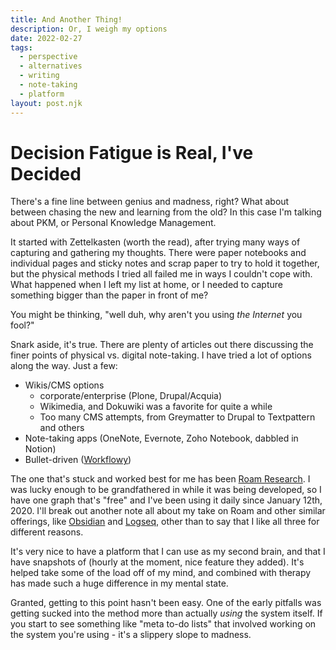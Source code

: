 ```yaml
---
title: And Another Thing!
description: Or, I weigh my options
date: 2022-02-27
tags:
  - perspective
  - alternatives
  - writing
  - note-taking
  - platform
layout: post.njk
---
```


# Decision Fatigue is Real, I've Decided

There's a fine line between genius and madness, right? What about between chasing the new and learning from the old? In this case I'm talking about PKM, or Personal Knowledge Management.

It started with Zettelkasten (worth the read), after trying many ways of capturing and gathering my thoughts. There were paper notebooks and individual pages and sticky notes and scrap paper to try to hold it together, but the physical methods I tried all failed me in ways I couldn't cope with. What happened when I left my list at home, or I needed to capture something bigger than the paper in front of me?

You might be thinking, "well duh, why aren't you using _the Internet_ you fool?"

Snark aside, it's true. There are plenty of articles out there discussing the finer points of physical vs. digital note-taking. I have tried a lot of options along the way. Just a few:

- Wikis/CMS options
  - corporate/enterprise (Plone, Drupal/Acquia)
  - Wikimedia, and Dokuwiki was a favorite for quite a while
  - Too many CMS attempts, from Greymatter to Drupal to Textpattern and others
- Note-taking apps (OneNote, Evernote, Zoho Notebook, dabbled in Notion)
- Bullet-driven ([Workflowy](https://workflowy.com/))

The one that's stuck and worked best for me has been [Roam Research](https://roamresearch.com/). I was lucky enough to be grandfathered in while it was being developed, so I have one graph that's "free" and I've been using it daily since January 12th, 2020. I'll break out another note all about my take on Roam and other similar offerings, like [Obsidian](https://obsidian.md/) and [Logseq](https://logseq.com/), other than to say that I like all three for different reasons.

It's very nice to have a platform that I can use as my second brain, and that I have snapshots of (hourly at the moment, nice feature they added). It's helped take some of the load off of my mind, and combined with therapy has made such a huge difference in my mental state.

Granted, getting to this point hasn't been easy. One of the early pitfalls was getting sucked into the method more than actually _using_ the system itself. If you start to see something like "meta to-do lists" that involved working on the system you're using - it's a slippery slope to madness.

